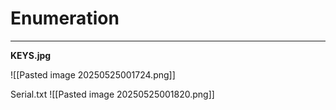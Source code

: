 
# Enumeration
---
**KEYS.jpg**

![[Pasted image 20250525001724.png]]

Serial.txt
![[Pasted image 20250525001820.png]]